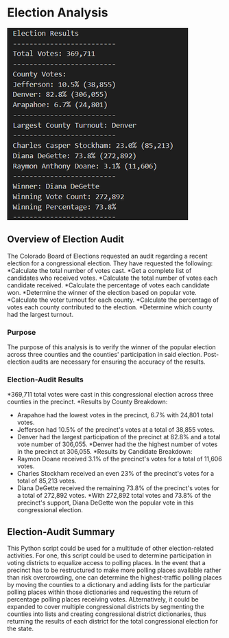 # Election Analysis
![Image of Election Outcome](<./resources/Election_Results.png>) 

## Overview of Election Audit
The Colorado Board of Elections requested an audit regarding a recent election for a congressional election. They have requested the following: 
*Calculate the total number of votes cast. 
*Get a complete list of candidates who received votes. 
*Calculate the total number of votes each candidate received. 
*Calculate the percentage of votes each candidate won. 
*Determine the winner of the election based on popular vote.
*Calculate the voter turnout for each county.
*Calculate the percentage of votes each county contributed to the election.
*Determine which county had the largest turnout.

### Purpose
The purpose of this analysis is to verify the winner of the popular election across three counties and the counties' participation in said election. Post-election audits are necessary for ensuring the accuracy of the results. 


### Election-Audit Results
*369,711 total votes were cast in this congressional election across three counties in the precinct.
*Results by County Breakdown: 
 - Arapahoe had the lowest votes in the precinct, 6.7% with 24,801 total votes. 
 - Jefferson had 10.5% of the precinct's votes at a total of 38,855 votes. 
 - Denver had the largest participation of the precinct at 82.8% and a total vote number of 306,055.
*Denver had the the highest number of votes in the precinct at 306,055.
*Results by Candidate Breakdown: 
 - Raymon Doane received 3.1% of the precinct's votes for a total of 11,606 votes. 
 - Charles Stockham received an even 23% of the precinct's votes for a total of 85,213 votes.
 - Diana DeGette received the remaining 73.8% of the precinct's votes for a total of 272,892 votes.
*With 272,892 total votes and 73.8% of the precinct's support, Diana DeGette won the popular vote in this congressional election. 

## Election-Audit Summary
This Python script could be used for a multitude of other election-related activities. For one, this script could be used to determine participation in voting districts to equalize access to polling places. In the event that a precinct has to be restructured to make more polling places available rather than risk overcrowding, one can determine the highest-traffic polling places by moving the counties to a dictionary and adding lists for the particular polling places within those dictionaries and requesting the return of percentage polling places receiving votes. ALternatively, it could be expanded to cover multiple congressional districts by segmenting the counties into lists and creating congressional district dictionaries, thus returning the results of each district for the total congressional election for the state. 
